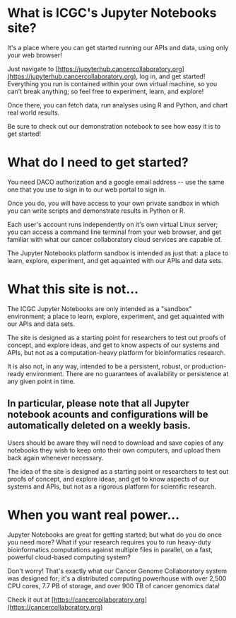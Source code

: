 # What is ICGC's Jupyter Notebooks site?

It's a place where you can get started running our APIs and data, using only your web browser! 

Just navigate to [https://jupyterhub.cancercollaboratory.org](https://jupyterhub.cancercollaboratory.org), log in, and get started! Everything you run is contained within your own virtual machine, so you can't break anything; so feel free to experiment, learn, and explore!

Once there, you can fetch data, run analyses using R and Python, and chart real world results. 

Be sure to check out our demonstration notebook to see how easy it is to get started!

# What do I need to get started?

You need DACO authorization and a google email address -- use the same one that you use to sign in to our web portal to sign in.

Once you do, you will have access to your own private sandbox in which you can write scripts and demonstrate results in Python or R.

Each user's account runs independently on it's own virtual Linux server; you can access a command line terminal from your web browser, and get familiar with what our cancer collaboratory cloud services are capable of.

The Jupyter Notebooks platform sandbox is intended as just that: a place to learn, explore, experiment, and get aquainted with our APIs and data sets. 

# What this site is not...

The ICGC Jupyter Notebooks are only intended as a "sandbox" environment;  a place to learn, explore, experiment, and get aquainted with our APIs and data sets. 

The site is designed as a starting point for researchers to test out proofs of concept, and explore ideas, and get to know aspects of our systems and APIs, but not as a computation-heavy platform for bioinformatics research. 

It is also not, in any way, intended to be a persistent, robust, or production-ready environment. There are no guarantees of availability or persistence at any given point in time. 
## In particular, please note that all Jupyter notebook acounts and configurations will be automatically deleted on a weekly basis.

Users should be aware they will need to download and save copies of any notebooks they wish to keep onto their own computers, and upload them back again whenever necessary.

The idea of the site is designed as a starting point or researchers to test out proofs of concept, and explore ideas, and get to know aspects of our systems and APIs, but not as a rigorous platform for scientific research. 

# When you want real power...

Jupyter Notebooks are great for getting started; but what do you do once you need more? What if your research requires you to run heavy-duty bioinformatics computations against multiple files in parallel, on a fast, powerful cloud-based computing system? 

Don't worry! That's exactly what our Cancer Genome Collaboratory system was designed for; it's a distributed computing powerhouse with over 2,500 CPU cores, 7.7 PB of storage, and over 900 TB of cancer genomics data!

Check it out at [https://cancercollaboratory.org](https://cancercollaboratory.org) 
